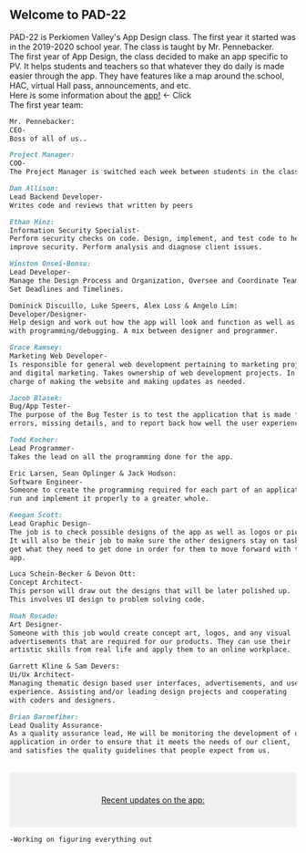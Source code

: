## Welcome to PAD-22
PAD-22 is Perkiomen Valley's App Design class. The first year it started was in the 2019-2020 school year. The class is taught by Mr. Pennebacker. 
<br/>
The first year of App Design, the class decided to make an app specific to PV. It helps students and teachers so that whatever they do daily is made easier through the app. They have features like a map around the school, HAC, virtual Hall pass, announcements, and etc.
<br/>
Here is some information about the [app!](pvapp.md) ← Click
<br/>
The first year team:
<br/>
```markdown
Mr. Pennebacker:
CEO-
Boss of all of us..
```
```markdown
Project Manager:
COO-
The Project Manager is switched each week between students in the class.
```
```markdown
Dan Allison:
Lead Backend Developer-
Writes code and reviews that written by peers
```
```markdown
Ethan Hinz:
Information Security Specialist-
Perform security checks on code. Design, implement, and test code to help
improve security. Perform analysis and diagnose client issues.
```
```markdown
Winston Onsei-Bonsu:
Lead Developer-
Manage the Design Process and Organization, Oversee and Coordinate Teams,
Set Deadlines and Timelines.
```
```markdown
Dominick Discuillo, Luke Speers, Alex Loss & Angelo Lim:
Developer/Designer-
Help design and work out how the app will look and function as well as help 
with programming/debugging. A mix between designer and programmer.
```
```markdown
Grace Ramsey:
Marketing Web Developer- 
Is responsible for general web development pertaining to marketing projects 
and digital marketing. Takes ownership of web development projects. In 
charge of making the website and making updates as needed.
```
```markdown
Jacob Blasek:
Bug/App Tester-
The purpose of the Bug Tester is to test the application that is made for any 
errors, missing details, and to report back how well the user experience is.
```
```markdown
Todd Kocher:
Lead Programmer-
Takes the lead on all the programming done for the app.
```
```markdown
Eric Larsen, Sean Oplinger & Jack Hodson:
Software Engineer-
Someone to create the programming required for each part of an application to 
run and implement it properly to a greater whole.
```
```markdown
Keegan Scott:
Lead Graphic Design-
The job is to check possible designs of the app as well as logos or pictures.
It will also be their job to make sure the other designers stay on task and
get what they need to get done in order for them to move forward with the
app.
```
```markdown
Luca Schein-Becker & Devon Ott:
Concept Architect-
This person will draw out the designs that will be later polished up. 
This involves UI design to problem solving code.
```
```markdown
Noah Rosado:
Art Designer-
Someone with this job would create concept art, logos, and any visual 
advertisements that are required for our products. They can use their 
artistic skills from real life and apply them to an online workplace.
```
```markdown
Garrett Kline & Sam Devers:
Ui/Ux Architect-
Managing thematic design based user interfaces, advertisements, and user 
experience. Assisting and/or leading design projects and cooperating 
with coders and designers.
```
```markdown
Brian Barnefiher:
Lead Quality Assurance-
As a quality assurance lead, He will be monitoring the development of our 
application in order to ensure that it meets the needs of our client, 
and satisfies the quality guidelines that people expect from us.
```
 <div style="background-color:rgba(0, 0, 0, 0.0470588); text-align:center; vertical-align: middle; padding:40px 0; margin-top:30px">
 <a href="/blog">Recent updates on the app:</a>
 </div>

```markdown
-Working on figuring everything out


```
